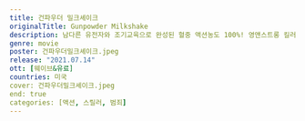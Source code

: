 ```yaml
---
title: 건파우더 밀크셰이크
originalTitle: Gunpowder Milkshake
description: 남다른 유전자와 조기교육으로 완성된 혈중 액션농도 100%! 영앤스트롱 킬러 샘과 15년 전 업계에서 홀연히 사라졌던 실패율 0% 킬러이자 샘의 엄마 스칼렛, 폭발적 지성이 잠들어 있는 시크릿 에이전시, 도서관의 킬 사부일체 3인방. 그들의 운명을 찢어 놓은 놈들을 날려버릴 달콤하고 시원한 복수가 시작된다!
genre: movie
poster: 건파우더밀크셰이크.jpeg
release: "2021.07.14"
ott: [웨이브&유료]
countries: 미국
cover: 건파우더밀크셰이크.jpeg
end: true
categories: [액션, 스릴러, 범죄]
---
```

